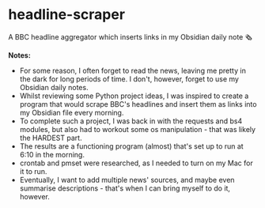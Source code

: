 # headline-scraper 
A BBC headline aggregator which inserts links in my Obsidian daily note 🗞️

**Notes:**
- For some reason, I often forget to read the news, leaving me pretty in the dark for long periods of time. I don't, however, forget to use my Obsidian daily notes.
- Whilst reviewing some Python project ideas, I was inspired to create a program that would scrape BBC's headlines and insert them as links into my Obsidian file every morning.
- To complete such a project, I was back in with the requests and bs4 modules, but also had to workout some os manipulation - that was likely the HARDEST part.
- The results are a functioning program (almost) that's set up to run at 6:10 in the morning.
- crontab and pmset were researched, as I needed to turn on my Mac for it to run.
- Eventually, I want to add multiple news' sources, and maybe even summarise descriptions - that's when I can bring myself to do it, however.
